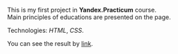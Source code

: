 This is my first project in **Yandex.Practicum** course.  
Main principles of educations are presented on the page.

Technologies: *HTML*, *CSS*.

You can see the result by [link](https://sysoevandrey.github.io/learn-to-learn/).
